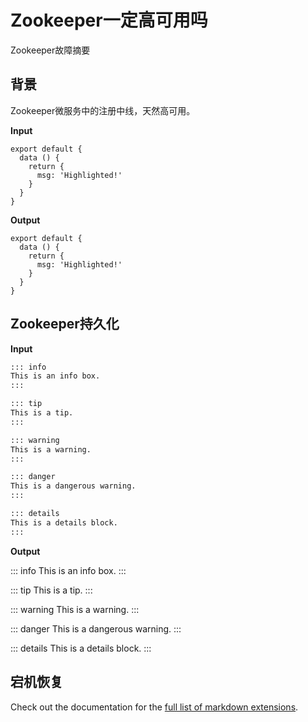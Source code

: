# Zookeeper一定高可用吗

Zookeeper故障摘要

## 背景

Zookeeper微服务中的注册中线，天然高可用。

**Input**

```js{4}
export default {
  data () {
    return {
      msg: 'Highlighted!'
    }
  }
}
```

**Output**

```js{4}
export default {
  data () {
    return {
      msg: 'Highlighted!'
    }
  }
}
```

## Zookeeper持久化

**Input**

```md
::: info
This is an info box.
:::

::: tip
This is a tip.
:::

::: warning
This is a warning.
:::

::: danger
This is a dangerous warning.
:::

::: details
This is a details block.
:::
```

**Output**

::: info
This is an info box.
:::

::: tip
This is a tip.
:::

::: warning
This is a warning.
:::

::: danger
This is a dangerous warning.
:::

::: details
This is a details block.
:::

## 宕机恢复

Check out the documentation for the [full list of markdown extensions](https://vitepress.dev/guide/markdown).
